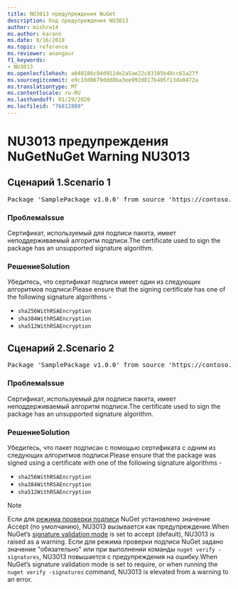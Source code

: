 ```yaml
---
title: NU3013 предупреждения NuGet
description: Код предупреждения NU3013
author: mishra14
ms.author: karann
ms.date: 8/16/2018
ms.topic: reference
ms.reviewer: anangaur
f1_keywords:
- NU3013
ms.openlocfilehash: a040186c84d911de2a5ae22c83105b48cc61a27f
ms.sourcegitcommit: e9c1dd0679ddd8ba3ee992d817b405f13da0472a
ms.translationtype: MT
ms.contentlocale: ru-RU
ms.lasthandoff: 01/29/2020
ms.locfileid: "76812809"
---
```

# <a name="nuget-warning-nu3013"></a><span data-ttu-id="8f37c-103">NU3013 предупреждения NuGet</span><span class="sxs-lookup"><span data-stu-id="8f37c-103">NuGet Warning NU3013</span></span>

## <a name="scenario-1"></a><span data-ttu-id="8f37c-104">Сценарий 1.</span><span class="sxs-lookup"><span data-stu-id="8f37c-104">Scenario 1</span></span>

<pre>Package 'SamplePackage v1.0.0' from source 'https://contoso.com/index.json': The signing certificate has an unsupported signature algorithm.</pre>

### <a name="issue"></a><span data-ttu-id="8f37c-105">Проблема</span><span class="sxs-lookup"><span data-stu-id="8f37c-105">Issue</span></span>

<span data-ttu-id="8f37c-106">Сертификат, используемый для подписи пакета, имеет неподдерживаемый алгоритм подписи.</span><span class="sxs-lookup"><span data-stu-id="8f37c-106">The certificate used to sign the package has an unsupported signature algorithm.</span></span>


### <a name="solution"></a><span data-ttu-id="8f37c-107">Решение</span><span class="sxs-lookup"><span data-stu-id="8f37c-107">Solution</span></span>

<span data-ttu-id="8f37c-108">Убедитесь, что сертификат подписи имеет один из следующих алгоритмов подписи:</span><span class="sxs-lookup"><span data-stu-id="8f37c-108">Please ensure that the signing certificate has one of the following signature algorithms -</span></span> 
* `sha256WithRSAEncryption`
* `sha384WithRSAEncryption`
* `sha512WithRSAEncryption`



## <a name="scenario-2"></a><span data-ttu-id="8f37c-109">Сценарий 2.</span><span class="sxs-lookup"><span data-stu-id="8f37c-109">Scenario 2</span></span>

<pre>Package 'SamplePackage v1.0.0' from source 'https://contoso.com/index.json': The primary signature's certificate has an unsupported signature algorithm.</pre>

### <a name="issue"></a><span data-ttu-id="8f37c-110">Проблема</span><span class="sxs-lookup"><span data-stu-id="8f37c-110">Issue</span></span>

<span data-ttu-id="8f37c-111">Сертификат, используемый для подписи пакета, имеет неподдерживаемый алгоритм подписи.</span><span class="sxs-lookup"><span data-stu-id="8f37c-111">The certificate used to sign the package has an unsupported signature algorithm.</span></span>


### <a name="solution"></a><span data-ttu-id="8f37c-112">Решение</span><span class="sxs-lookup"><span data-stu-id="8f37c-112">Solution</span></span>

<span data-ttu-id="8f37c-113">Убедитесь, что пакет подписан с помощью сертификата с одним из следующих алгоритмов подписи:</span><span class="sxs-lookup"><span data-stu-id="8f37c-113">Please ensure that the package was signed using a certificate with one of the following signature algorithms -</span></span> 
* `sha256WithRSAEncryption`
* `sha384WithRSAEncryption`
* `sha512WithRSAEncryption`


> [!Note]
> <span data-ttu-id="8f37c-114">Если для [режима проверки подписи](../../consume-packages/installing-signed-packages.md#configure-package-signature-requirements) NuGet установлено значение Accept (по умолчанию), NU3013 вызывается как предупреждение.</span><span class="sxs-lookup"><span data-stu-id="8f37c-114">When NuGet’s [signature validation mode](../../consume-packages/installing-signed-packages.md#configure-package-signature-requirements) is set to accept (default), NU3013 is raised as a warning.</span></span> <span data-ttu-id="8f37c-115">Если для режима проверки подписи NuGet задано значение "обязательно" или при выполнении команды `nuget verify -signatures`, NU3013 повышается с предупреждения на ошибку.</span><span class="sxs-lookup"><span data-stu-id="8f37c-115">When NuGet’s signature validation mode is set to require, or when running the `nuget verify -signatures` command, NU3013 is elevated from a warning to an error.</span></span> 
